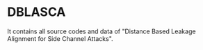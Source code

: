 # DBLASCA
It contains all source codes and data of "Distance Based Leakage Alignment for Side Channel Attacks".
